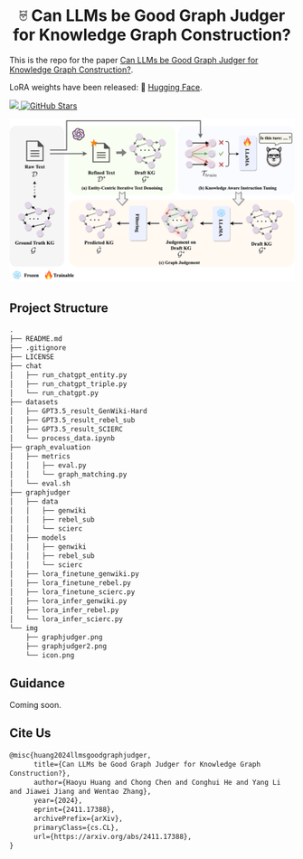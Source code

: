# <center><img src="img/icon.png" style="width: 3%">  Can LLMs be Good Graph Judger for Knowledge Graph Construction?</center>

This is the repo for the paper [Can LLMs be Good Graph Judger for Knowledge Graph Construction?](https://arxiv.org/abs/2411.17388).

LoRA weights have been released: 🤗 <a href="https://huggingface.co/HaoyuHuang2/graphjudger" target="_blank">Hugging Face</a>.

<a href="https://paperswithcode.com/task/graph-construction/latest" target="_blank">
    <img src="https://img.shields.io/badge/build-KG%20Construction-purple?style=flat&label=Task" />
</a>
<a href="https://github.com/hhy-huang/GraphJudger" target="_blank">
    <img alt="GitHub Stars" src="https://img.shields.io/github/stars/hhy-huang/GraphJudger?style=social" />
</a>


![Illustration of multi-agent collaborative framework](./img/graphjudger_new.png)

## Project Structure
```
.
├── README.md
├── .gitignore
├── LICENSE
├── chat
│   ├── run_chatgpt_entity.py
│   ├── run_chatgpt_triple.py
│   └── run_chatgpt.py
├── datasets
│   ├── GPT3.5_result_GenWiki-Hard
│   ├── GPT3.5_result_rebel_sub
│   ├── GPT3.5_result_SCIERC
│   └── process_data.ipynb
├── graph_evaluation
│   ├── metrics
│   │   ├── eval.py
│   │   └── graph_matching.py
│   └── eval.sh
├── graphjudger
│   ├── data
│   │   ├── genwiki
│   │   ├── rebel_sub
│   │   └── scierc
│   ├── models
│   │   ├── genwiki
│   │   ├── rebel_sub
│   │   └── scierc
│   ├── lora_finetune_genwiki.py
│   ├── lora_finetune_rebel.py
│   ├── lora_finetune_scierc.py
│   ├── lora_infer_genwiki.py
│   ├── lora_infer_rebel.py
│   └── lora_infer_scierc.py
└── img
    ├── graphjudger.png
    ├── graphjudger2.png
    └── icon.png
```

## Guidance 

Coming soon.

## Cite Us
```
@misc{huang2024llmsgoodgraphjudger,
      title={Can LLMs be Good Graph Judger for Knowledge Graph Construction?}, 
      author={Haoyu Huang and Chong Chen and Conghui He and Yang Li and Jiawei Jiang and Wentao Zhang},
      year={2024},
      eprint={2411.17388},
      archivePrefix={arXiv},
      primaryClass={cs.CL},
      url={https://arxiv.org/abs/2411.17388}, 
}
```
